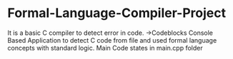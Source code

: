 # Formal-Language-Compiler-Project
It is a basic C compiler to detect error in code.
->Codeblocks Console Based Application to detect C code from file and used formal language concepts with standard logic.
Main Code states in main.cpp folder
